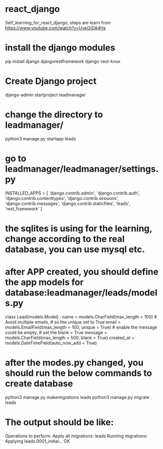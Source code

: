 # react_django
Self_learning_for_react_django, steps are learn from https://www.youtube.com/watch?v=Uyei2iDA4Hs

# install the django modules
pip install django djangorestframework django-rest-knox

# Create Django project
django-admin startproject leadmanager

# change the directory to leadmanager/
python3 manage.py startapp leads

# go to leadmanager/leadmanager/settings.py
<!-- add new app into INSTALLED_APPS in the settings.py file -->
 INSTALLED_APPS = [
    'django.contrib.admin',
    'django.contrib.auth',
    'django.contrib.contenttypes',
    'django.contrib.sessions',
    'django.contrib.messages',
    'django.contrib.staticfiles',
    'leads',
    'rest_framework'
]

# the sqlites is using for the learning, change according to the real database, you can use mysql etc.

# after APP created, you should define the app models for database:leadmanager/leads/models.py
class Lead(models.Model) : name = models.CharField(max_length = 100)
    # Avoid multiple emails,
    # so the unique set to True
    email = models.EmailField(max_length = 100, unique = True)
    # enable the message could be empty,
    # set the blank = True
    message = models.CharField(max_length = 500, blank = True)
    created_at = models.DateTimeField(auto_now_add = True)

# after the modes.py changed, you should run the below commands to create database
python3 manage.py makemigrations leads
python3 manage.py migrate leads

# The output should be like:
Operations to perform:
  Apply all migrations: leads
Running migrations:
  Applying leads.0001_initial... OK